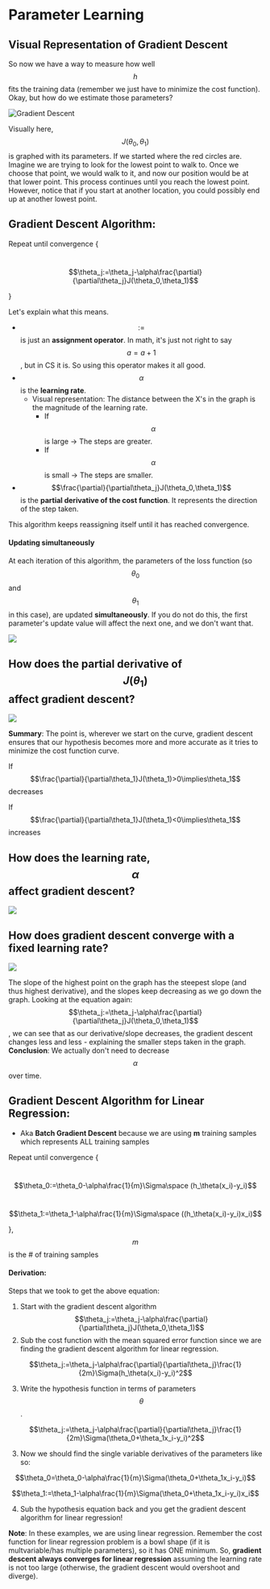 

# Parameter Learning 

## Visual Representation of Gradient Descent

So now we have a way to measure how well $$h$$ fits the training data (remember we just have to minimize the cost function). Okay, but how do we estimate those parameters?

![Gradient Descent](gradient-descent.png)

Visually here, $$J(\theta_0, \theta_1)$$ is graphed with its parameters. If we started where the red circles are. Imagine we are trying to look for the lowest point to walk to. Once we choose that point, we would walk to it, and now our position would be at that lower point. This process continues until you reach the lowest point. However, notice that if you start at another location, you could possibly end up at another lowest point.

## Gradient Descent Algorithm: 

Repeat until convergence {

​	$$\theta_j:=\theta_j-\alpha\frac{\partial}{\partial\theta_j}J(\theta_0,\theta_1)$$

}

Let's explain what this means. 

- $$:=$$ is just an **assignment operator**. In math, it's just not right to say $$a=a+1$$, but in CS it is. So using this operator makes it all good.
- $$\alpha$$ is the **learning rate**. 
  - Visual representation: The distance between the X's in the graph is the magnitude of the learning rate.
    - If $$\alpha$$ is large &rarr; The steps are greater.
    - If $$\alpha$$ is small &rarr; The steps are smaller.
- $$\frac{\partial}{\partial\theta_j}J(\theta_0,\theta_1)$$ is the **partial derivative of the cost function**. It represents the direction of the step taken.

This algorithm keeps reassigning itself until it has reached convergence.

#### Updating simultaneously

At each iteration of this algorithm, the parameters of the loss function (so $$\theta_0$$ and $$\theta_1$$ in this case), are updated **simultaneously**. If you do not do this, the first parameter's update value will affect the next one, and we don't want that.

![](simultaneous_gradient.png)

## How does the partial derivative of $$J(\theta_1)$$ affect gradient descent?

![](gradient_descent_1.png)

**Summary**: The point is, wherever we start on the curve, gradient descent ensures that our hypothesis becomes more and more accurate as it tries to minimize the cost function curve.

If $$\frac{\partial}{\partial\theta_1}J(\theta_1)>0\implies\theta_1$$ decreases

If $$\frac{\partial}{\partial\theta_1}J(\theta_1)<0\implies\theta_1$$ increases

## How does the learning rate, $$\alpha$$ affect gradient descent?

![](gradient_descent_2.png)

## How does gradient descent converge with a fixed learning rate?

![](gradient_descent_3.png)

The slope of the highest point on the graph has the steepest slope (and thus highest derivative), and the slopes keep decreasing as we go down the graph. Looking at the equation again: $$\theta_j:=\theta_j-\alpha\frac{\partial}{\partial\theta_j}J(\theta_0,\theta_1)$$, we can see that as our derivative/slope decreases, the gradient descent changes less and less - explaining the smaller steps taken in the graph. **Conclusion**: We actually don't need to decrease $$\alpha$$ over time. 

## Gradient Descent Algorithm for Linear Regression:

- Aka **Batch Gradient Descent** because we are using **m** training samples which represents ALL training samples

Repeat until convergence {

​	$$\theta_0:=\theta_0-\alpha\frac{1}{m}\Sigma\space (h_\theta(x_i)-y_i)$$

​	$$\theta_1:=\theta_1-\alpha\frac{1}{m}\Sigma\space ((h_\theta(x_i)-y_i)x_i)$$

}, $$m$$ is the # of training samples

#### Derivation:

Steps that we took to get the above equation:

1. Start with the gradient descent algorithm $$\theta_j:=\theta_j-\alpha\frac{\partial}{\partial\theta_j}J(\theta_0,\theta_1)$$
2. Sub the cost function with the mean squared error function since we are finding the gradient descent algorithm for linear regression.

$$\theta_j:=\theta_j-\alpha\frac{\partial}{\partial\theta_j}\frac{1}{2m}\Sigma(h_\theta(x_i)-y_i)^2$$ 

3. Write the hypothesis function in terms of parameters $$\theta$$.

$$\theta_j:=\theta_j-\alpha\frac{\partial}{\partial\theta_j}\frac{1}{2m}\Sigma(\theta_0+\theta_1x_i-y_i)^2$$ 

3. Now we should find the single variable derivatives of the parameters like so:

$$\theta_0=\theta_0-\alpha\frac{1}{m}\Sigma(\theta_0+\theta_1x_i-y_i)$$ 

$$\theta_1:=\theta_1-\alpha\frac{1}{m}\Sigma(\theta_0+\theta_1x_i-y_i)x_i$$ 

4. Sub the hypothesis equation back and you get the gradient descent algorithm for linear regression!

**Note**: In these examples, we are using linear regression. Remember the cost function for linear regression problem is a bowl shape (if it is multvariable/has multiple parameters), so it has ONE minimum. So, **gradient descent always converges for linear regression** assuming the learning rate is not too large (otherwise, the gradient descent would overshoot and diverge).